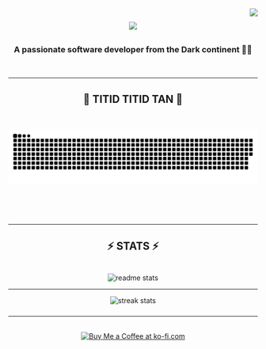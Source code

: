 ###
<img align="right" src="https://visitor-badge.laobi.icu/badge?page_id=illumi666ya.illumi666ya" />

<h1 align="center">
<img src="https://readme-typing-svg.herokuapp.com/?font=Righteous&size=50&center=true&vCenter=true&width=500&height=70&duration=6000&lines=Hi+There!+👋;+I'm+ILLUMI!;" />
</h1>

<h3 align="center">A passionate software developer from the Dark continent 🏴‍☠️</h3>

<br/>
<hr/>

###
<div align="center">
<h2>🐍 TITID TITID TAN 🐍</h2>
<br>
  
![snake_gif](https://github.com/illumi666ya/illumi666ya/blob/output/only-svg/github-contribution-grid-snake-dark.svg)

<br/><br/><br/>
</div>
<hr/>

###
<h2 align="center">⚡ STATS ⚡</h2>
<br>
<div align=center>
<img width=400 src="https://github-readme-stats-salesp07.vercel.app/api?username=illumi666ya&count_private=true&show_icons=true&theme=nightowl&rank_icon=github&border_radius=10" alt="readme stats" />
<hr/>
<img width=400 src="https://github-readme-streak-stats-salesp07.vercel.app/?user=illumi666ya&count_private=true&theme=nightowl&border_radius=10" alt="streak stats"/>
<br/>

###
<hr/>
<br/>
<div align="center">
<a href='https://ko-fi.com/illumi666' target='_blank'><img height='64' style='border:0px;height:64px;' src='https://storage.ko-fi.com/cdn/kofi1.png?v=3' border='0' alt='Buy Me a Coffee at ko-fi.com' /></a>
</div>
<br/>
